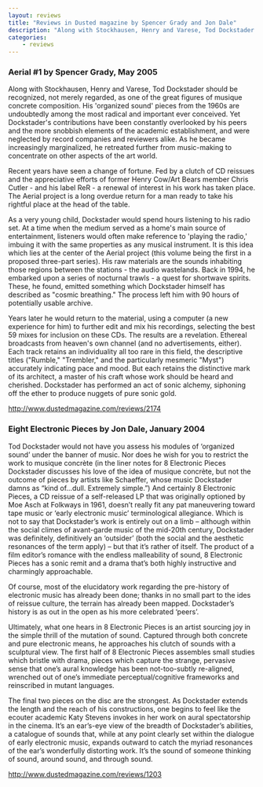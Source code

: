 ```yaml
---
layout: reviews
title: "Reviews in Dusted magazine by Spencer Grady and Jon Dale"
description: "Along with Stockhausen, Henry and Varese, Tod Dockstader should be recognized, not merely regarded, as one of the great figures of musique concrete composition. His 'organized sound' pieces from the 1960s are undoubtedly among the most radical and important ever conceived."
categories:
    - reviews
---
```


### Aerial #1 by Spencer Grady, May 2005

Along with Stockhausen, Henry and Varese, Tod Dockstader should be recognized, not merely regarded, as one of the great figures of musique concrete composition. His 'organized sound' pieces from the 1960s are undoubtedly among the most radical and important ever conceived. Yet Dockstader's contributions have been constantly overlooked by his peers and the more snobbish elements of the academic establishment, and were neglected by record companies and reviewers alike. As he became increasingly marginalized, he retreated further from music-making to concentrate on other aspects of the art world.

Recent years have seen a change of fortune. Fed by a clutch of CD reissues and the appreciative efforts of former Henry Cow/Art Bears member Chris Cutler - and his label ReR - a renewal of interest in his work has taken place. The Aerial project is a long overdue return for a man ready to take his rightful place at the head of the table.

As a very young child, Dockstader would spend hours listening to his radio set. At a time when the medium served as a home's main source of entertainment, listeners would often make reference to 'playing the radio,' imbuing it with the same properties as any musical instrument. It is this idea which lies at the center of the Aerial project (this volume being the first in a proposed three-part series). His raw materials are the sounds inhabiting those regions between the stations - the audio wastelands. Back in 1994, he embarked upon a series of nocturnal trawls - a quest for shortwave spirits. These, he found, emitted something which Dockstader himself has described as "cosmic breathing." The process left him with 90 hours of potentially usable archive.

Years later he would return to the material, using a computer (a new experience for him) to further edit and mix his recordings, selecting the best 59 mixes for inclusion on these CDs. The results are a revelation. Ethereal broadcasts from heaven's own channel (and no advertisements, either). Each track retains an individuality all too rare in this field, the descriptive titles ("Rumble," "Trembler," and the particularly mesmeric "Myst") accurately indicating pace and mood. But each retains the distinctive mark of its architect, a master of his craft whose work should be heard and cherished. Dockstader has performed an act of sonic alchemy, siphoning off the ether to produce nuggets of pure sonic gold.

<http://www.dustedmagazine.com/reviews/2174>

### Eight Electronic Pieces by Jon Dale, January 2004

Tod Dockstader would not have you assess his modules of ‘organized sound’ under the banner of music. Nor does he wish for you to restrict the work to musique concrète (in the liner notes for 8 Electronic Pieces Dockstader discusses his love of the idea of musique concrète, but not the outcome of pieces by artists like Schaeffer, whose music Dockstader damns as “kind of...dull. Extremely simple.”) And certainly 8 Electronic Pieces, a CD reissue of a self-released LP that was originally optioned by Moe Asch at Folkways in 1961, doesn’t really fit any pat maneuvering toward tape music or ‘early electronic music’ terminological allegiance. Which is not to say that Dockstader’s work is entirely out on a limb – although within the social climes of avant-garde music of the mid-20th century, Dockstader was definitely, definitively an ‘outsider’ (both the social and the aesthetic resonances of the term apply) – but that it’s rather of itself. The product of a film editor’s romance with the endless malleability of sound, 8 Electronic Pieces has a sonic remit and a drama that’s both highly instructive and charmingly approachable.

Of course, most of the elucidatory work regarding the pre-history of electronic music has already been done; thanks in no small part to the ides of reissue culture, the terrain has already been mapped. Dockstader’s history is as out in the open as his more celebrated ‘peers’.

Ultimately, what one hears in 8 Electronic Pieces is an artist sourcing joy in the simple thrill of the mutation of sound. Captured through both concrete and pure electronic means, he approaches his clutch of sounds with a sculptural view. The first half of 8 Electronic Pieces assembles small studies which bristle with drama, pieces which capture the strange, pervasive sense that one’s aural knowledge has been not-too-subtly re-aligned, wrenched out of one’s immediate perceptual/cognitive frameworks and reinscribed in mutant languages.

The final two pieces on the disc are the strongest. As Dockstader extends the length and the reach of his constructions, one begins to feel like the ecouter academic Katy Stevens invokes in her work on aural spectatorship in the cinema. It’s an ear’s-eye view of the breadth of Dockstader’s abilities, a catalogue of sounds that, while at any point clearly set within the dialogue of early electronic music, expands outward to catch the myriad resonances of the ear’s wonderfully distorting work. It’s the sound of someone thinking of sound, around sound, and through sound.

<http://www.dustedmagazine.com/reviews/1203>